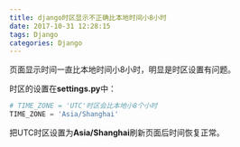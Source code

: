 ```yaml
---
title: django时区显示不正确比本地时间小8小时
date: 2017-10-31 12:28:15
tags: Django
categories: Django
---
```




页面显示时间一直比本地时间小8小时，明显是时区设置有问题。

时区的设置在**settings.py**中：

```python
# TIME_ZONE = 'UTC'时区会比本地小8个小时
TIME_ZONE = 'Asia/Shanghai'
```

把UTC时区设置为**Asia/Shanghai**刷新页面后时间恢复正常。